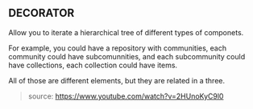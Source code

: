 ## DECORATOR

Allow you to iterate a hierarchical tree of different types of componets.

For example, you could have a repository with communities, each community could have subcomunnities, and each subcommunity could have collections, each collection could have items.

All of those are different elements, but they are related in a three.

> source: https://www.youtube.com/watch?v=2HUnoKyC9l0